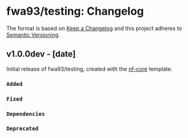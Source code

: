 # fwa93/testing: Changelog

The format is based on [Keep a Changelog](https://keepachangelog.com/en/1.0.0/)
and this project adheres to [Semantic Versioning](https://semver.org/spec/v2.0.0.html).

## v1.0.0dev - [date]

Initial release of fwa93/testing, created with the [nf-core](https://nf-co.re/) template.

### `Added`

### `Fixed`

### `Dependencies`

### `Deprecated`
